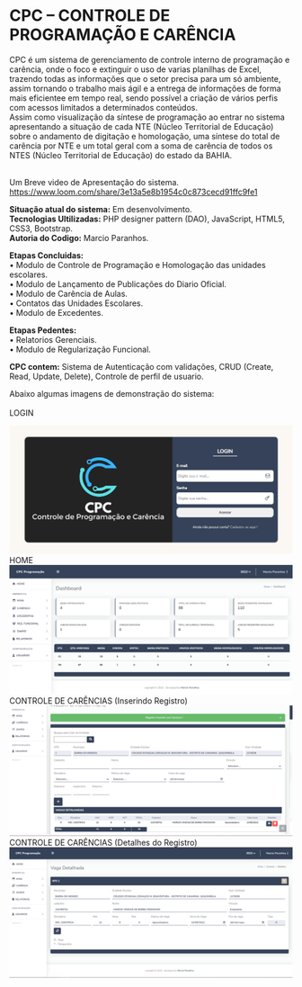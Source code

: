 # CPC – CONTROLE DE PROGRAMAÇÃO E CARÊNCIA

CPC é um sistema de gerenciamento de controle interno de programação e carência, onde o foco e extinguir o uso de varias planilhas de Excel,
trazendo todas as informações que o setor precisa para um só ambiente, assim tornando o trabalho mais ágil e a entrega de informações de forma mais eficientee em tempo real,
sendo possível a criação de vários perfis com acessos limitados a determinados conteúdos.<br>
Assim como visualização da síntese de programação ao entrar no sistema apresentando a situação de cada NTE (Núcleo Territorial de Educação) sobre o andamento de digitação e homologação,
uma síntese do total de carência por NTE e um total geral com a soma de carência de todos os NTES (Núcleo Territorial de Educação) do estado da BAHIA.<br><br>

Um Breve video de Apresentação do sistema. <br>
https://www.loom.com/share/3e13a5e8b1954c0c873cecd91ffc9fe1


<strong>Situação atual do sistema:</strong> Em desenvolvimento.<br>
<strong>Tecnologias Ultilizadas:</strong> PHP designer pattern (DAO), JavaScript, HTML5, CSS3, Bootstrap.<br>
<strong>Autoria do Codigo:</strong> Marcio Paranhos.<br>

<strong>Etapas Concluidas:</strong><br>
• Modulo de Controle de Programação e Homologação das unidades escolares.<br>
• Modulo de Lançamento de Publicações do Diario Oficial.<br>
• Modulo de Carência de Aulas.<br>
• Contatos das Unidades Escolares.<br>
• Modulo de Excedentes.<br>

<strong>Etapas Pedentes:</strong><br>
• Relatorios Gerenciais.<br>
• Modulo de Regularização Funcional.<br>


<strong>CPC contem:</strong> Sistema de Autenticação com validações, CRUD (Create, Read, Update, Delete), Controle de perfil de usuario.

Abaixo algumas imagens de demonstração do sistema:<br><br>
LOGIN
<div align="center">
<img src="https://github.com/MarcioParanhos/CPC---Controle-de-programa--o/blob/master/assets/img/screenshot/CPC.png?raw=true" />
</div>
HOME
<div align="center">
<img src="https://github.com/MarcioParanhos/CPC---Controle-de-programa--o/blob/master/assets/img/screenshot/Home%20Usuario%20Autenticado.png?raw=true" />
</div>
CONTROLE DE CARÊNCIAS (Inserindo Registro)
<div align="center">
<img src="https://github.com/MarcioParanhos/CPC---Controle-de-programa--o/blob/master/assets/img/screenshot/Registro%20inserido.png?raw=true" />
</div>
CONTROLE DE CARÊNCIAS (Detalhes do Registro)
<div align="center">
<img src="https://github.com/MarcioParanhos/CPC---Controle-de-programa--o/blob/master/assets/img/screenshot/Modificar%20Carencia%20inserida.png?raw=true" />
</div>